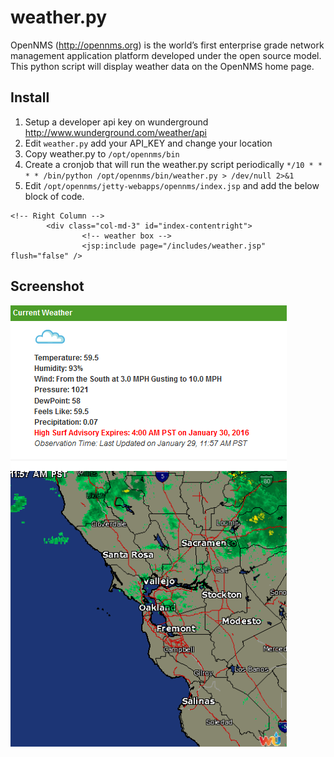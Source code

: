# weather.py

OpenNMS (http://opennms.org) is the world’s first enterprise grade network management application platform developed under the open source model. This python script will display weather data on the OpenNMS home page.

## Install
1. Setup a developer api key on wunderground http://www.wunderground.com/weather/api
2. Edit `weather.py` add your API_KEY and change your location
3. Copy weather.py to `/opt/opennms/bin`
4. Create a cronjob that will run the weather.py script periodically `*/10 * * * * /bin/python /opt/opennms/bin/weather.py > /dev/null 2>&1`
5. Edit `/opt/opennms/jetty-webapps/opennms/index.jsp` and add the below block of code.
```
<!-- Right Column -->
        <div class="col-md-3" id="index-contentright">
                <!-- weather box -->
                <jsp:include page="/includes/weather.jsp" flush="false" />
```
## Screenshot
![weather.py screenshot](https://raw.githubusercontent.com/jeremyfo/opennms-weather/master/SCREENSHOT.PNG)
